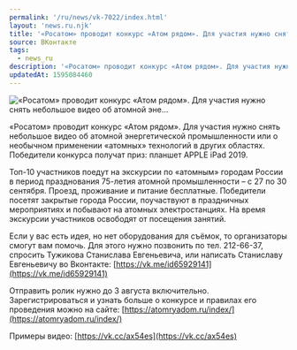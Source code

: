 ```yaml
---
permalink: '/ru/news/vk-7022/index.html'
layout: 'news.ru.njk'
title: '«Росатом» проводит конкурс «Атом рядом». Для участия нужно снять небольшое видео об атомной эне'
source: ВКонтакте
tags:
  - news_ru
description: '«Росатом» проводит конкурс «Атом рядом». Для участия нужно снять небольшое видео об атомной эне…'
updatedAt: 1595084460
---
```

![«Росатом» проводит конкурс «Атом рядом». Для участия нужно снять небольшое видео об атомной эне…](https://sun9-57.userapi.com/impg/c857728/v857728421/214a4f/8Ra027wPOcE.jpg?size=1280x853&quality=96&sign=98084c415b05443b8f4b69a3d3e265e2&c_uniq_tag=HMvQAiiv1_OJD1pqUJGCJ3fzfURQBkJ37ErE5dsDj6k&type=album)

«Росатом» проводит конкурс «Атом рядом». Для участия нужно снять небольшое видео об атомной энергетической промышленности или о необычном применении «атомных» технологий в других областях. Победители конкурса получат приз: планшет APPLE iPad 2019.

Топ-10 участников поедут на экскурсии по «атомным» городам России в период празднования 75-летия атомной промышленности – с 27 по 30 сентября. Проезд, проживание и питание бесплатные. Победители посетят закрытые города России, поучаствуют в праздничных мероприятиях и побывают на атомных электростанциях. На время экскурсии участников освободят от посещения занятий.

Если у вас есть идея, но нет оборудования для съёмок, то организаторы смогут вам помочь. Для этого нужно позвонить по тел. 212-66-37, спросить Тужикова Станислава Евгеньевича, или написать Станиславу Евгеньевичу во Вконтакте: [https://vk.me/id65929141](https://vk.me/id65929141)

Отправить ролик нужно до 3 августа включительно. Зарегистрироваться и узнать больше о конкурсе и правилах его проведения можно на сайте: [https://atomryadom.ru/index/](https://atomryadom.ru/index/)

Примеры видео: [https://vk.cc/ax54es](https://vk.cc/ax54es)
